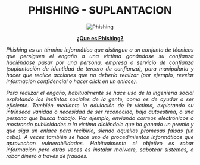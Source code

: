 # <text style = "display:block; text-align: center"> <b>PHISHING - SUPLANTACION</b>

<text style = "display:block; text-align: center">  

![Phishing](img/img01.gif) 

<b><u>¿Que es Phishing?</u></b>

<cite style="display:block; text-align: justify"> Phishing es un término informático que distingue a un conjunto de técnicas que persiguen el engaño a una víctima ganándose su confianza haciéndose pasar por una persona, empresa o servicio de confianza (suplantación de identidad de tercero de confianza), para manipularla y hacer que realice acciones que no debería realizar (por ejemplo, revelar información confidencial o hacer click en un enlace).</cite>

<cite style="display:block; text-align: justify">
Para realizar el engaño, habitualmente se hace uso de la ingeniería social explotando los instintos sociales de la gente, como es de ayudar o ser eficiente. También mediante la adulación de la víctima, explotando su intrínseca vanidad o necesidad de ser reconocido, baja autoestima, o una persona que busca trabajo. Por ejemplo, enviando correos electrónicos o mostrando publicidades a la víctima diciéndole que ha ganado un premio y que siga un enlace para recibirlo, siendo aquellas promesas falsas (un cebo). A veces también se hace uso de procedimientos informáticos que aprovechan vulnerabilidades. Habitualmente el objetivo es robar información pero otras veces es instalar malware, sabotear sistemas, o robar dinero a través de fraudes.</cite>